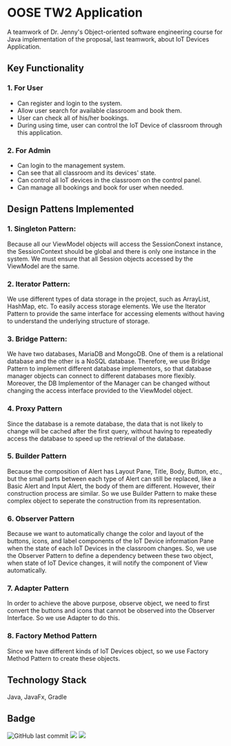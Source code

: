 # OOSE TW2 Application

A teamwork of Dr. Jenny's Object-oriented software engineering course for Java implementation of the proposal, last teamwork, about IoT Devices Application.

## Key Functionality

### 1. For User

- Can register and login to the system.
- Allow user search for available classroom and book them.
- User can check all of his/her bookings.
- During using time, user can control the IoT Device of classroom through this application.

### 2. For Admin

- Can login to the management system.
- Can see that all classroom and its devices' state.
- Can control all IoT devices in the classroom on the control panel.
- Can manage all bookings and book for user when needed.

## Design Pattens Implemented

### 1. Singleton Pattern:

Because all our ViewModel objects will access the SessionConext instance, the SessionContext should be global and there is only one instance in the system. We must ensure that all Session objects accessed by the ViewModel are the same.

### 2. Iterator Pattern:

We use different types of data storage in the project, such as ArrayList, HashMap, etc. To easily access storage elements. We use the Iterator Pattern to provide the same interface for accessing elements without having to understand the underlying structure of storage.

### 3. Bridge Pattern:

We have two databases, MariaDB and MongoDB. One of them is a relational database and the other is a NoSQL database. Therefore, we use Bridge Pattern to implement different database implementors, so that database manager objects can connect to different databases more flexibly. Moreover, the DB Implementor of the Manager can be changed without changing the access interface provided to the ViewModel object.

### 4. Proxy Pattern

Since the database is a remote database, the data that is not likely to change will be cached after the first query, without having to repeatedly access the database to speed up the retrieval of the database.

### 5. Builder Pattern

Because the composition of Alert has Layout Pane, Title, Body, Button, etc., but the small parts between each type of Alert can still be replaced, like a Basic Alert and Input Alert, the body of them are different. However, their construction process are similar. So we use Builder Pattern to make these complex object to seperate the construction from its representation.

### 6. Observer Pattern

Because we want to automatically change the color and layout of the buttons, icons, and label components of the IoT Device information Pane when the state of each IoT Devices in the classroom changes. So, we use the Observer Pattern to define a dependency between these two object, when state of IoT Device changes, it will notify the component of View automatically.

### 7. Adapter Pattern

In order to achieve the above purpose, observe object, we need to first convert the buttons and icons that cannot be observed into the Observer Interface. So we use Adapter to do this.

### 8. Factory Method Pattern

Since we have different kinds of IoT Devices object, so we use Factory Method Pattern to create these objects.

## Technology Stack
Java, JavaFx, Gradle

## Badge
![GitHub last commit](https://img.shields.io/github/last-commit/linziyou0601/OOSE_TW2_Application?style=for-the-badge) ![](https://img.shields.io/badge/language-java-blue.svg?style=for-the-badge) ![](https://img.shields.io/badge/author-linziyou0601-red.svg?style=for-the-badge)